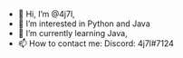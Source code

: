 - 👋 Hi, I’m @4j7l,
- 👀 I’m interested in Python and Java
- 🌱 I’m currently learning Java,
- 📫 How to contact me: Discord: 4j7l#7124

